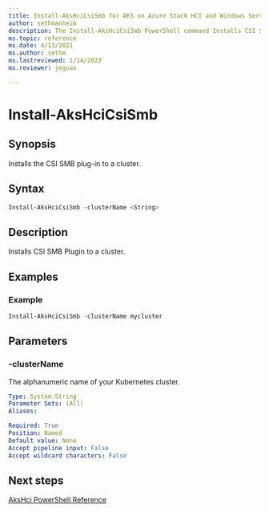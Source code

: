 ```yaml
---
title: Install-AksHciCsiSmb for AKS on Azure Stack HCI and Windows Server
author: sethmanheim
description: The Install-AksHciCsiSmb PowerShell command Installs CSI SMB Plugin to a cluster
ms.topic: reference
ms.date: 4/13/2021
ms.author: sethm 
ms.lastreviewed: 1/14/2022
ms.reviewer: jeguan

---
```


# Install-AksHciCsiSmb

## Synopsis
Installs the CSI SMB plug-in to a cluster.

## Syntax

```powershell
Install-AksHciCsiSmb -clusterName <String>                       
```

## Description
Installs CSI SMB Plugin to a cluster.

## Examples

### Example

```PowerShell
Install-AksHciCsiSmb -clusterName mycluster
```

## Parameters

### -clusterName
The alphanumeric name of your Kubernetes cluster.

```yaml
Type: System.String
Parameter Sets: (All)
Aliases:

Required: True
Position: Named
Default value: None
Accept pipeline input: False
Accept wildcard characters: False
```


## Next steps

[AksHci PowerShell Reference](index.md)